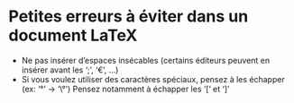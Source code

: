 Petites erreurs à éviter dans un document LaTeX
===============================================

- Ne pas insérer d’espaces insécables (certains éditeurs peuvent en insérer avant les ‘;’, ‘€’, ...)
- Si vous voulez utiliser des caractères spéciaux, pensez à les échapper (ex: ‘°’ -> ‘\°’)
  Pensez notamment à échapper les ‘[‘ et ‘]’
